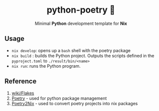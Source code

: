 <div align=center>

# python-poetry 🐍

Minimal **Python** development template for **Nix**

</div>

## Usage

- `nix develop`: opens up a `bash` shell with the poetry package
- `nix build` : builds the Python project. Outputs the scripts defined in the `pyproject.toml` to `./result/bin/<name>`
- `nix run`: runs the Python program.


## Reference

1. [wiki/Flakes](https://nixos.wiki/wiki/Flakes)
2. [Poetry](https://python-poetry.org/) - used for python package management
3. [Poetry2Nix](https://github.com/nix-community/poetry2nix) - used to convert poetry projects into nix packages


